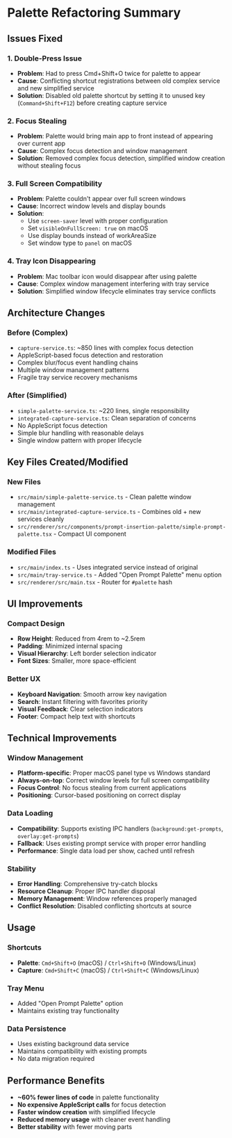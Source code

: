 # Palette Refactoring Summary

## Issues Fixed

### 1. **Double-Press Issue**
- **Problem**: Had to press Cmd+Shift+O twice for palette to appear
- **Cause**: Conflicting shortcut registrations between old complex service and new simplified service
- **Solution**: Disabled old palette shortcut by setting it to unused key (`Command+Shift+F12`) before creating capture service

### 2. **Focus Stealing**
- **Problem**: Palette would bring main app to front instead of appearing over current app
- **Cause**: Complex focus detection and window management
- **Solution**: Removed complex focus detection, simplified window creation without stealing focus

### 3. **Full Screen Compatibility**
- **Problem**: Palette couldn't appear over full screen windows
- **Cause**: Incorrect window levels and display bounds
- **Solution**:
  - Use `screen-saver` level with proper configuration
  - Set `visibleOnFullScreen: true` on macOS
  - Use display bounds instead of workAreaSize
  - Set window type to `panel` on macOS

### 4. **Tray Icon Disappearing**
- **Problem**: Mac toolbar icon would disappear after using palette
- **Cause**: Complex window management interfering with tray service
- **Solution**: Simplified window lifecycle eliminates tray service conflicts

## Architecture Changes

### Before (Complex)
- `capture-service.ts`: ~850 lines with complex focus detection
- AppleScript-based focus detection and restoration
- Complex blur/focus event handling chains
- Multiple window management patterns
- Fragile tray service recovery mechanisms

### After (Simplified)
- `simple-palette-service.ts`: ~220 lines, single responsibility
- `integrated-capture-service.ts`: Clean separation of concerns
- No AppleScript focus detection
- Simple blur handling with reasonable delays
- Single window pattern with proper lifecycle

## Key Files Created/Modified

### New Files
- `src/main/simple-palette-service.ts` - Clean palette window management
- `src/main/integrated-capture-service.ts` - Combines old + new services cleanly
- `src/renderer/src/components/prompt-insertion-palette/simple-prompt-palette.tsx` - Compact UI component

### Modified Files
- `src/main/index.ts` - Uses integrated service instead of original
- `src/main/tray-service.ts` - Added "Open Prompt Palette" menu option
- `src/renderer/src/main.tsx` - Router for `#palette` hash

## UI Improvements

### Compact Design
- **Row Height**: Reduced from 4rem to ~2.5rem
- **Padding**: Minimized internal spacing
- **Visual Hierarchy**: Left border selection indicator
- **Font Sizes**: Smaller, more space-efficient

### Better UX
- **Keyboard Navigation**: Smooth arrow key navigation
- **Search**: Instant filtering with favorites priority
- **Visual Feedback**: Clear selection indicators
- **Footer**: Compact help text with shortcuts

## Technical Improvements

### Window Management
- **Platform-specific**: Proper macOS panel type vs Windows standard
- **Always-on-top**: Correct window levels for full screen compatibility
- **Focus Control**: No focus stealing from current applications
- **Positioning**: Cursor-based positioning on correct display

### Data Loading
- **Compatibility**: Supports existing IPC handlers (`background:get-prompts`, `overlay:get-prompts`)
- **Fallback**: Uses existing prompt service with proper error handling
- **Performance**: Single data load per show, cached until refresh

### Stability
- **Error Handling**: Comprehensive try-catch blocks
- **Resource Cleanup**: Proper IPC handler disposal
- **Memory Management**: Window references properly managed
- **Conflict Resolution**: Disabled conflicting shortcuts at source

## Usage

### Shortcuts
- **Palette**: `Cmd+Shift+O` (macOS) / `Ctrl+Shift+O` (Windows/Linux)
- **Capture**: `Cmd+Shift+C` (macOS) / `Ctrl+Shift+C` (Windows/Linux)

### Tray Menu
- Added "Open Prompt Palette" option
- Maintains existing tray functionality

### Data Persistence
- Uses existing background data service
- Maintains compatibility with existing prompts
- No data migration required

## Performance Benefits

- **~60% fewer lines of code** in palette functionality
- **No expensive AppleScript calls** for focus detection
- **Faster window creation** with simplified lifecycle
- **Reduced memory usage** with cleaner event handling
- **Better stability** with fewer moving parts
